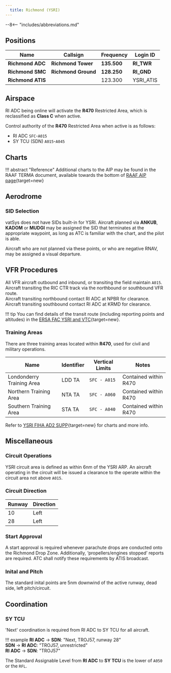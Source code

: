```yaml
---
  title: Richmond (YSRI)
---
```


--8<-- "includes/abbreviations.md"

## Positions

| Name               | Callsign       | Frequency        | Login ID              |
| ------------------ | -------------- | ---------------- | --------------------------------------|
| **Richmond ADC**    | **Richmond Tower**  | **135.500**         | **RI_TWR**        |
| **Richmond SMC**    | **Richmond Ground**  | **128.250**      | **RI_GND**        |
| **Richmond ATIS**    |   | 123.300         | YSRI_ATIS       |

## Airspace
RI ADC being online will activate the **R470** Restricted Area, which is reclassified as **Class C** when active.

Control authority of the **R470** Restricted Area when active is as follows:

- RI ADC `SFC`-`A015`
- SY TCU (SDN) `A015`-`A045`

## Charts
!!! abstract "Reference"
    Additional charts to the AIP may be found in the RAAF TERMA document, available towards the bottom of [RAAF AIP page](https://ais-af.airforce.gov.au/australian-aip){target=new}

## Aerodrome
### SID Selection
vatSys does not have SIDs built-in for YSRI. Aircraft planned via **ANKUB**, **KADOM** or **MUDGI** may be assigned the SID that terminates at the appropriate waypoint, as long as ATC is familiar with the chart, and the pilot is able.

Aircraft who are not planned via these points, or who are negative RNAV, may be assigned a visual departure.

## VFR Procedures
All VFR aircraft outbound and inbound, or transiting the field maintain `A015`.  
Aircraft transiting the RIC CTR track via the northbound or southbound VFR route.  
Aircraft transiting northbound contact RI ADC at NPBR for clearance.  
Aircraft transiting southbound contact RI ADC at KRMD for clearance.  

!!! tip
    You can find details of the transit route (including reporting points and altitudes) in the [ERSA FAC YSRI and VTC](https://www.airservicesaustralia.com/aip/aip.asp){target=new}.

### Training Areas
There are three training areas located within **R470**, used for civil and military operations.

| **Name**                 | **Identifier** | **Vertical Limits** | **Notes**                        |
|-------------------------|---------------|---------------------|-----------------------------------|
| Londonderry Training Area | LDD TA        | `SFC - A015`        | Contained within R470             |
| Northern Training Area | NTA TA        | `SFC - A060`        | Contained within R470             |
| Southern Training Area | STA TA        | `SFC - A040`        | Contained within R470             |

Refer to [YSRI FIHA AD2 SUPP](https://ais-af.airforce.gov.au/australian-aip){target=new} for charts and more info.

## Miscellaneous
### Circuit Operations
YSRI circuit area is defined as within 6nm of the YSRI ARP. An aircraft operating in the circuit will be issued a clearance to the operate within the circuit area not above `A015`.

### Circuit Direction
| Runway | Direction |
| ------ | ----------|
| 10     | Left  |
| 28     | Left |

### Start Approval
A start approval is required whenever parachute drops are conducted onto the Richmond Drop Zone. Additionally, ‘propellers/engines stopped’ reports are required. ATC shall notify these requirements by ATIS broadcast.

### Inital and Pitch
The standard inital points are 5nm downwind of the active runway, dead side, left pitch/circuit.

## Coordination
### SY TCU
'Next' coordination is required from RI ADC to SY TCU for all aircraft.

!!! example
    <span class="hotline">**RI ADC** -> **SDN**</span>: "Next, TROJ57, runway 28"  
    <span class="hotline">**SDN** -> **RI ADC**</span>: "TROJ57, unrestricted"  
    <span class="hotline">**RI ADC** -> **SDN**</span>: "TROJ57"  

The Standard Assignable Level from **RI ADC** to **SY TCU** is the lower of `A050` or the `RFL`.  